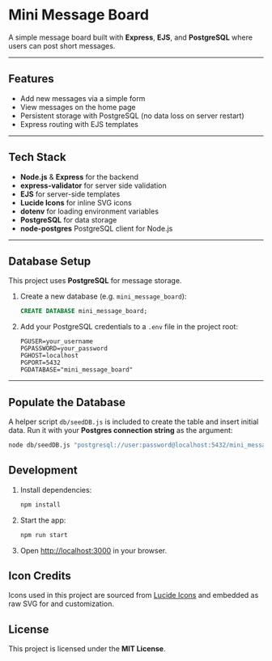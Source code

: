 # Mini Message Board

A simple message board built with **Express**, **EJS**, and **PostgreSQL** where users can post short messages.

---

## Features

* Add new messages via a simple form
* View messages on the home page
* Persistent storage with PostgreSQL (no data loss on server restart)
* Express routing with EJS templates

---

## Tech Stack

* **Node.js** & **Express** for the backend
* **express-validator** for server side validation
* **EJS** for server-side templates
* **Lucide Icons** for inline SVG icons
* **dotenv** for loading environment variables
* **PostgreSQL** for data storage
* **node-postgres** PostgreSQL client for Node.js 

---

## Database Setup

This project uses **PostgreSQL** for message storage.

1. Create a new database (e.g. `mini_message_board`):

   ```sql
   CREATE DATABASE mini_message_board;
   ```

2. Add your PostgreSQL credentials to a `.env` file in the project root:

   ```
   PGUSER=your_username
   PGPASSWORD=your_password
   PGHOST=localhost
   PGPORT=5432
   PGDATABASE="mini_message_board"
   ```

---

## Populate the Database

A helper script `db/seedDB.js` is included to create the table and insert initial data.
Run it with your **Postgres connection string** as the argument:

```bash
node db/seedDB.js "postgresql://user:password@localhost:5432/mini_message_board"
```


## Development

1. Install dependencies:

   ```bash
   npm install
   ```

2. Start the app:

   ```bash
   npm run start
   ```

3. Open [http://localhost:3000](http://localhost:3000) in your browser.

## Icon Credits

Icons used in this project are sourced from [Lucide Icons](https://lucide.dev) and embedded as raw SVG for and customization.

## License

This project is licensed under the **MIT License**.